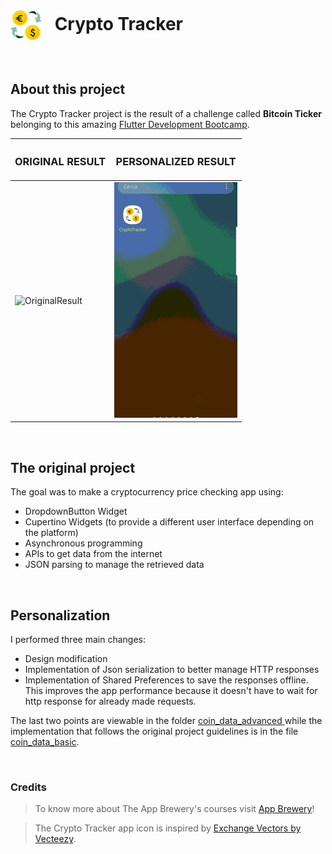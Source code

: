<h1>
<img src="https://github.com/alesarritz/crypto-tracker/blob/11532187d23be2e672d24cd2001ce91a8c797a78/appIcon.png" alt="appIcon" width=50 align="center"/>
&ensp;Crypto Tracker</h1>

</br>


## About this project
The Crypto Tracker project is the result of a 
challenge called **Bitcoin Ticker** belonging to this amazing 
<a href="https://www.udemy.com/course/flutter-bootcamp-with-dart/">
Flutter Development Bootcamp</a>.

| <h3>ORIGINAL RESULT</h3>                                                                                    | <h3>PERSONALIZED RESULT</h3>                                                                   |
|-------------------------------------------------------------------------------------------------------------|------------------------------------------------------------------------------------------------|
| <img src="https://github.com/alesarritz/crypto-tracker/blob/11532187d23be2e672d24cd2001ce91a8c797a78/original-result.gif" alt="OriginalResult"  style = " width: 197px; height: 377px"/>  | <img src="https://github.com/alesarritz/crypto-tracker/blob/11532187d23be2e672d24cd2001ce91a8c797a78/my-result.gif" alt="MyResult"  style = " width: 197px; height: 377px "/> |



</br>

## The original project
The goal was to make a cryptocurrency price checking app using:
- DropdownButton Widget
- Cupertino Widgets (to provide a different user interface depending on the platform)
- Asynchronous programming
- APIs to get data from the internet 
- JSON parsing to manage the retrieved data
 
 </br>
 
## Personalization
I performed three main changes:
- Design modification
- Implementation of Json serialization to better manage HTTP responses
- Implementation of Shared Preferences to save the responses offline. 
<br>This improves the app performance because it doesn't have to wait 
for http response for already made requests.

The last two points are viewable in the folder 
<a href="https://github.com/alesarritz/crypto-tracker/blob/fd105a62b8c31981774e97f33b80ba2eaedd1ffc/lib/utilities/coin_data_advanced"> coin_data_advanced </a> 
while the implementation that follows the original project guidelines is in
the file <a href="https://github.com/alesarritz/crypto-tracker/blob/fd105a62b8c31981774e97f33b80ba2eaedd1ffc/lib/utilities/coin_data_basic.dart"> coin_data_basic</a>. 

</br>

### Credits
>To know more about The App Brewery's courses visit <a href="https://www.appbrewery.co/">App Brewery</a>!

>The Crypto Tracker app icon is inspired by <a href="https://www.vecteezy.com/vector-art/1760098-euro-currency-exchange-concept-icon">Exchange Vectors by Vecteezy</a>. 


